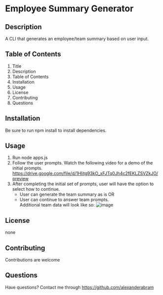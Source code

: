 # Employee Summary Generator

## Description
A CLI that generates an employee/team summary based on user input.

## Table of Contents
1. Title  
2. Description
3. Table of Contents
4. Installation
5. Usage
6. License
7. Contributing
8. Questions

## Installation
Be sure to run npm install to install dependencies.

## Usage
1. Run node apps.js
2. Follow the user prompts. Watch the following video for a demo of the initial prompts.  
https://drive.google.com/file/d/1HIitg93kO_xFJTq0Jh4c2fEKLZSVZkJO/preview
3. After completing the initial set of prompts, user will have the option to select how to continue.  
    - User can generate the team summary as is OR  
    - User can continue to answer team prompts.  
Additional team data will look like so:
![image](https://user-images.githubusercontent.com/63982568/85095907-70a23980-b1b8-11ea-98f0-bc2736d384ec.png)

## License
none

## Contributing
Contributions are welcome

## Questions
Have questions? Contact me through https://github.com/alexanderabram
